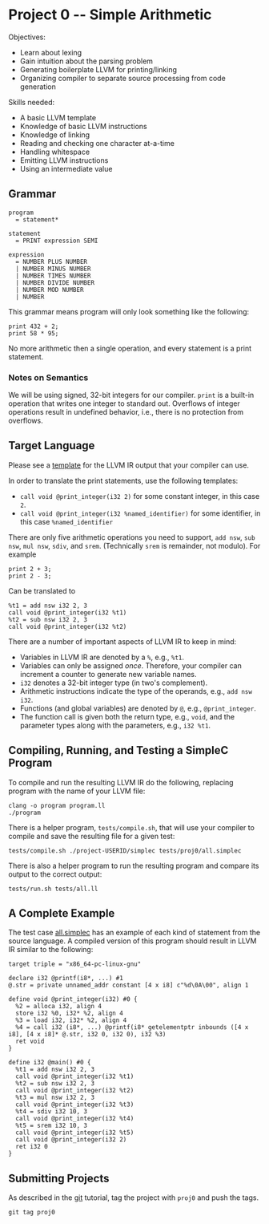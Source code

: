 # Project 0 -- Simple Arithmetic

Objectives:

- Learn about lexing
- Gain intuition about the parsing problem
- Generating boilerplate LLVM for printing/linking
- Organizing compiler to separate source processing from code generation

Skills needed:

- A basic LLVM template
- Knowledge of basic LLVM instructions
- Knowledge of linking
- Reading and checking one character at-a-time
- Handling whitespace
- Emitting LLVM instructions
- Using an intermediate value

## Grammar

    program
      = statement*

    statement
      = PRINT expression SEMI

    expression
      = NUMBER PLUS NUMBER
      | NUMBER MINUS NUMBER
      | NUMBER TIMES NUMBER
      | NUMBER DIVIDE NUMBER
      | NUMBER MOD NUMBER
      | NUMBER

This grammar means program will only look something like the following:

    print 432 + 2;
    print 58 * 95;

No more arithmetic then a single operation, and every statement is a print statement.

### Notes on Semantics

We will be using signed, 32-bit integers for our compiler.  `print` is
a built-in operation that writes one integer to standard out.
Overflows of integer operations result in undefined behavior, i.e.,
there is no protection from overflows.

## Target Language 

Please see a [template](template.ll) for the LLVM IR output that your compiler can use.

In order to translate the print statements, use the following templates:

- `call void @print_integer(i32 2)` for some constant integer, in this case `2`.
- `call void @print_integer(i32 %named_identifier)` for some identifier, in this case `%named_identifier`

There are only five arithmetic operations you need to support, `add nsw`, `sub nsw`, `mul nsw`, `sdiv`, and `srem`.  (Technically `srem` is remainder, not modulo).  For example

    print 2 + 3;
    print 2 - 3;
    
Can be translated to

    %t1 = add nsw i32 2, 3
    call void @print_integer(i32 %t1)
    %t2 = sub nsw i32 2, 3
    call void @print_integer(i32 %t2)

There are a number of important aspects of LLVM IR to keep in mind:

- Variables in LLVM IR are denoted by a `%`, e.g., `%t1`.
- Variables can only be assigned _once_.  Therefore, your compiler can increment a counter to generate new variable names.
- `i32` denotes a 32-bit integer type (in two's complement).
- Arithmetic instructions indicate the type of the operands, e.g., `add nsw i32`.
- Functions (and global variables) are denoted by `@`, e.g., `@print_integer`.
- The function call is given both the return type, e.g., `void`, and the parameter types along with the parameters, e.g., `i32 %t1`.

## Compiling, Running, and Testing a SimpleC Program

To compile and run the resulting LLVM IR do the following, replacing program with the name of your LLVM file:

    clang -o program program.ll
    ./program

There is a helper program, `tests/compile.sh`, that will use your compiler to compile and save the resulting file for a given test:

    tests/compile.sh ./project-USERID/simplec tests/proj0/all.simplec
    
There is also a helper program to run the resulting program and compare its output to the correct output:

    tests/run.sh tests/all.ll

## A Complete Example

The test case [all.simplec](tests/proj0/all.simplec) has an example of
each kind of statement from the source language.  A compiled version
of this program should result in LLVM IR similar to the following:

    target triple = "x86_64-pc-linux-gnu"

    declare i32 @printf(i8*, ...) #1
    @.str = private unnamed_addr constant [4 x i8] c"%d\0A\00", align 1

    define void @print_integer(i32) #0 {
      %2 = alloca i32, align 4
      store i32 %0, i32* %2, align 4
      %3 = load i32, i32* %2, align 4
      %4 = call i32 (i8*, ...) @printf(i8* getelementptr inbounds ([4 x i8], [4 x i8]* @.str, i32 0, i32 0), i32 %3)
      ret void
    }

    define i32 @main() #0 {
      %t1 = add nsw i32 2, 3
      call void @print_integer(i32 %t1)
      %t2 = sub nsw i32 2, 3
      call void @print_integer(i32 %t2)
      %t3 = mul nsw i32 2, 3
      call void @print_integer(i32 %t3)
      %t4 = sdiv i32 10, 3
      call void @print_integer(i32 %t4)
      %t5 = srem i32 10, 3
      call void @print_integer(i32 %t5)
      call void @print_integer(i32 2)
      ret i32 0
    }

## Submitting Projects

As described in the [git](git.md) tutorial, tag the project with `proj0` and push the tags.

    git tag proj0
